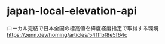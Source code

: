 # japan-local-elevation-api

ローカル完結で日本全国の標高値を緯度経度指定で取得する環境  
https://zenn.dev/homing/articles/541ffbf8e5f64c
